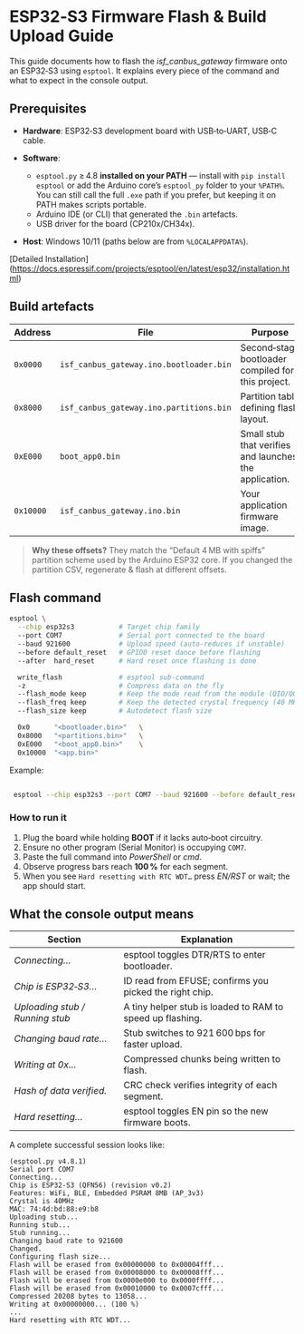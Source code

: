 # ESP32‑S3 Firmware Flash & Build Upload Guide

This guide documents how to flash the *isf_canbus_gateway* firmware onto an ESP32‑S3 using `esptool`. It explains every piece of the command and what to expect in the console output.

## Prerequisites

* **Hardware**: ESP32‑S3 development board with USB‑to‑UART, USB‑C cable.
* **Software**:

  * `esptool.py` ≥ 4.8 **installed on your PATH** — install with `pip install esptool` or add the Arduino core’s `esptool_py` folder to your `%PATH%`. You can still call the full `.exe` path if you prefer, but keeping it on PATH makes scripts portable.
  * Arduino IDE (or CLI) that generated the `.bin` artefacts.
  * USB driver for the board (CP210x/CH34x).
* **Host**: Windows 10/11 (paths below are from `%LOCALAPPDATA%`).

[Detailed Installation] (<https://docs.espressif.com/projects/esptool/en/latest/esp32/installation.html>)

## Build artefacts

| Address   | File                                    | Purpose                                                |
| --------- | --------------------------------------- | ------------------------------------------------------ |
| `0x0000`  | `isf_canbus_gateway.ino.bootloader.bin` | Second‑stage bootloader compiled for this project.     |
| `0x8000`  | `isf_canbus_gateway.ino.partitions.bin` | Partition table defining flash layout.                 |
| `0xE000`  | `boot_app0.bin`                         | Small stub that verifies and launches the application. |
| `0x10000` | `isf_canbus_gateway.ino.bin`            | Your application firmware image.                       |

> **Why these offsets?**
> They match the “Default 4 MB with spiffs” partition scheme used by the Arduino ESP32 core. If you changed the partition CSV, regenerate & flash at different offsets.

## Flash command

```bash
esptool \
  --chip esp32s3           # Target chip family  
  --port COM7              # Serial port connected to the board  
  --baud 921600            # Upload speed (auto‑reduces if unstable)  
  --before default_reset   # GPIO0 reset dance before flashing  
  --after  hard_reset      # Hard reset once flashing is done  

  write_flash              # esptool sub‑command  
  -z                       # Compress data on the fly  
  --flash_mode keep        # Keep the mode read from the module (QIO/QOUT/DIO)  
  --flash_freq keep        # Keep the detected crystal frequency (40 MHz)  
  --flash_size keep        # Autodetect flash size  

  0x0      "<bootloader.bin>"   \
  0x8000   "<partitions.bin>"   \
  0xE000   "<boot_app0.bin>"    \
  0x10000  "<app.bin>"
```

Example:

```bash

 esptool --chip esp32s3 --port COM7 --baud 921600 --before default_reset --after hard_reset write_flash -z --flash_mode keep --flash_freq keep --flash_size keep 0x0 ./.build/isf_canbus_gateway.ino.bootloader.bin 0x8000 ./.build/isf_canbus_gateway.ino.partitions.bin 0xe000 C:/Users/andre/AppData/Local/Arduino15/packages/esp32/hardware/esp32/3.2.0/tools/partitions/boot_app0.bin 0x10000 ./.build/isf_canbus_gateway.ino.bin

```

### How to run it

1. Plug the board while holding **BOOT** if it lacks auto‑boot circuitry.
2. Ensure no other program (Serial Monitor) is occupying `COM7`.
3. Paste the full command into *PowerShell* or *cmd*.
4. Observe progress bars reach **100 %** for each segment.
5. When you see `Hard resetting with RTC WDT…` press *EN/RST* or wait; the app should start.

## What the console output means

| Section                         | Explanation                                               |
| ------------------------------- | --------------------------------------------------------- |
| *Connecting…*                   | esptool toggles DTR/RTS to enter bootloader.              |
| *Chip is ESP32‑S3…*             | ID read from EFUSE; confirms you picked the right chip.   |
| *Uploading stub / Running stub* | A tiny helper stub is loaded to RAM to speed up flashing. |
| *Changing baud rate…*           | Stub switches to 921 600 bps for faster upload.           |
| *Writing at 0x…*                | Compressed chunks being written to flash.                 |
| *Hash of data verified.*        | CRC check verifies integrity of each segment.             |
| *Hard resetting…*               | esptool toggles EN pin so the new firmware boots.         |

A complete successful session looks like:

```text
(esptool.py v4.8.1)
Serial port COM7
Connecting...
Chip is ESP32-S3 (QFN56) (revision v0.2)
Features: WiFi, BLE, Embedded PSRAM 8MB (AP_3v3)
Crystal is 40MHz
MAC: 74:4d:bd:88:e9:b8
Uploading stub...
Running stub...
Stub running...
Changing baud rate to 921600
Changed.
Configuring flash size...
Flash will be erased from 0x00000000 to 0x00004fff...
Flash will be erased from 0x00008000 to 0x00008fff...
Flash will be erased from 0x0000e000 to 0x0000ffff...
Flash will be erased from 0x00010000 to 0x0007cfff...
Compressed 20208 bytes to 13058...
Writing at 0x00000000... (100 %)
...
Hard resetting with RTC WDT...
```

